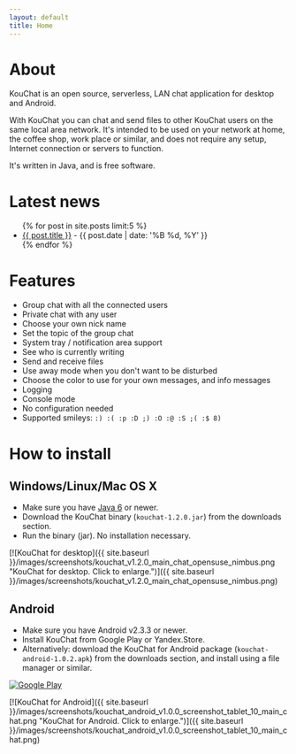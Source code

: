 ```yaml
---
layout: default
title: Home
---
```


# About

KouChat is an open source, serverless, LAN chat application for desktop and Android.

With KouChat you can chat and send files to other KouChat users on the same local area network. It's intended to be used on your network at home, the coffee shop, work place or similar, and does not require any setup, Internet connection or servers to function.

It's written in Java, and is free software.

# Latest news

<ul>
  {% for post in site.posts limit:5 %}
  <li>
    <a href="{{ site.baseurl }}{{ post.url }}">{{ post.title }}</a><span class="postDate"> - {{ post.date | date: '%B %d, %Y' }}</span>
  </li>
  {% endfor %}
</ul>

# Features

* Group chat with all the connected users
* Private chat with any user
* Choose your own nick name
* Set the topic of the group chat
* System tray / notification area support
* See who is currently writing
* Send and receive files
* Use away mode when you don't want to be disturbed
* Choose the color to use for your own messages, and info messages
* Logging
* Console mode
* No configuration needed
* Supported smileys: `:) :( :p :D ;) :O :@ :S ;( :$ 8)`

# How to install

## Windows/Linux/Mac OS X

* Make sure you have [Java 6](http://www.java.com/) or newer.
* Download the KouChat binary (`kouchat-1.2.0.jar`) from the downloads section.
* Run the binary (jar). No installation necessary.

[![KouChat for desktop]({{ site.baseurl }}/images/screenshots/kouchat_v1.2.0_main_chat_opensuse_nimbus.png "KouChat for desktop. Click to enlarge.")]({{ site.baseurl }}/images/screenshots/kouchat_v1.2.0_main_chat_opensuse_nimbus.png)

## Android

* Make sure you have Android v2.3.3 or newer.
* Install KouChat from Google Play or Yandex.Store.
* Alternatively: download the KouChat for Android package (`kouchat-android-1.0.2.apk`) from the downloads section, and install using a file manager or similar.

[![Google Play](http://www.android.com/images/brand/get_it_on_play_logo_large.png "Get KouChat on Google Play")](https://play.google.com/store/apps/details?id=net.usikkert.kouchat.android)

[![KouChat for Android]({{ site.baseurl }}/images/screenshots/kouchat_android_v1.0.0_screenshot_tablet_10_main_chat.png "KouChat for Android. Click to enlarge.")]({{ site.baseurl }}/images/screenshots/kouchat_android_v1.0.0_screenshot_tablet_10_main_chat.png)
